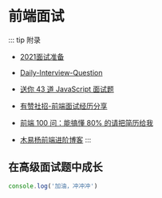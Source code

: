 # 前端面试
::: tip 附录
- [2021面试准备](https://shimo.im/docs/tT8qkr8RCkQ6cv3v)

- [Daily-Interview-Question](https://github.com/Advanced-Frontend/Daily-Interview-Question)

- [送你 43 道 JavaScript 面试题](https://juejin.im/entry/5d06ce32e51d4510a50335bd)

- [有赞社招-前端面试经历分享](https://juejin.im/entry/5d2d8f64e51d45572c0600e9)

- [前端 100 问：能搞懂 80% 的请把简历给我](https://juejin.im/entry/5d23e7a8f265da1b904c068a)

- [木易杨前端进阶博客](https://muyiy.cn/question/)
:::

## 在高级面试题中成长

```js
console.log('加油，冲冲冲')
```
